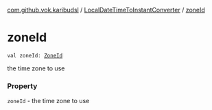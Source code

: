 [com.github.vok.karibudsl](../index.md) / [LocalDateTimeToInstantConverter](index.md) / [zoneId](.)

# zoneId

`val zoneId: `[`ZoneId`](http://docs.oracle.com/javase/6/docs/api/java/time/ZoneId.html)

the time zone to use

### Property

`zoneId` - the time zone to use